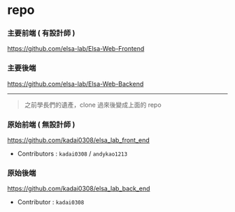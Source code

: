 # repo

### 主要前端 ( 有設計師 )
https://github.com/elsa-lab/Elsa-Web-Frontend

### 主要後端
https://github.com/elsa-lab/Elsa-Web-Backend

---
> 之前學長們的遺產，clone 過來後變成上面的 repo

### 原始前端 ( 無設計師 )

https://github.com/kadai0308/elsa_lab_front_end

- Contributors : `kadai0308` / `andykao1213`

### 原始後端

https://github.com/kadai0308/elsa_lab_back_end

- Contributor : `kadai0308`